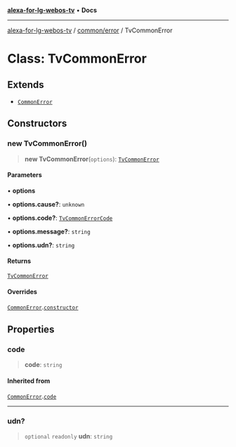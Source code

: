 [**alexa-for-lg-webos-tv**](../../../README.md) • **Docs**

***

[alexa-for-lg-webos-tv](../../../modules.md) / [common/error](../README.md) / TvCommonError

# Class: TvCommonError

## Extends

- [`CommonError`](CommonError.md)

## Constructors

### new TvCommonError()

> **new TvCommonError**(`options`): [`TvCommonError`](TvCommonError.md)

#### Parameters

• **options**

• **options.cause?**: `unknown`

• **options.code?**: [`TvCommonErrorCode`](../type-aliases/TvCommonErrorCode.md)

• **options.message?**: `string`

• **options.udn?**: `string`

#### Returns

[`TvCommonError`](TvCommonError.md)

#### Overrides

[`CommonError`](CommonError.md).[`constructor`](CommonError.md#constructors)

## Properties

### code

> **code**: `string`

#### Inherited from

[`CommonError`](CommonError.md).[`code`](CommonError.md#code)

***

### udn?

> `optional` `readonly` **udn**: `string`
